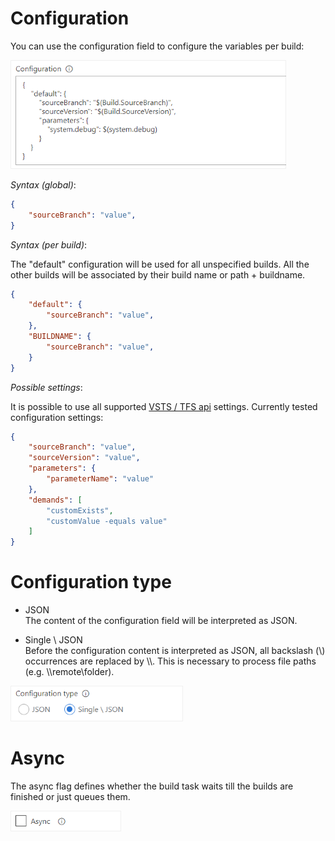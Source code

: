 # Configuration

You can use the configuration field to configure the variables per build:

![Build configuration](images/config_build_definition_04.png "Build configuration")


*Syntax (global)*:
```json
{
    "sourceBranch": "value",
}
```

*Syntax (per build)*:

The "default" configuration will be used for all unspecified builds.
All the other builds will be associated by their build name or path + buildname.
```json
{
    "default": {
        "sourceBranch": "value",
    },
    "BUILDNAME": {
        "sourceBranch": "value",
    }
}
```

*Possible settings*:

It is possible to use all supported [VSTS / TFS api](https://www.visualstudio.com/en-us/docs/integrate/api/build/builds#queue-a-build) settings.
Currently tested configuration settings:

```json
{
    "sourceBranch": "value",
    "sourceVersion": "value",
    "parameters": {
        "parameterName": "value"
    },
    "demands": [
        "customExists",
        "customValue -equals value"
    ]
}
```

# Configuration type

* JSON  
The content of the configuration field will be interpreted as JSON.

* Single \\ JSON  
Before the configuration content is interpreted as JSON, all backslash (\\) occurrences are replaced by \\\\. This is necessary to process file paths (e.g. \\\\remote\\folder).  

![Configuration type](images/config_build_definition_05.png "Configuration type")


# Async

The async flag defines whether the build task waits till the builds are finished or just queues them.

![Async configuration](images/config_async.png "Async configuration")
